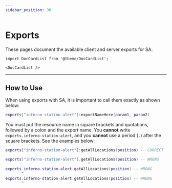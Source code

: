 ```yaml
---
sidebar_position: 30
---
```


# Exports

These pages document the available client and server exports for SA.

```mdx-code-block
import DocCardList from '@theme/DocCardList';

<DocCardList />
```
***
## How to Use

When using exports with SA, it is important to call them exactly as shown below:

```lua
exports["inferno-station-alert"]:exportNameHere(param1, param2)
```

You must put the resource name in square brackets and quotations, followed by a colon and the export name.
You **cannot** write `exports.inferno-station-alert`, and you **cannot** use a period (`.`) after the square brackets.
See the examples below:

```lua
exports["inferno-station-alert"]:getAllLocations(position) -- CORRECT

exports["inferno-station-alert"].getAllLocations(position) -- WRONG
                                    ^
exports.inferno-station-alert:getAllLocations(position) -- WRONG
       ^
exports.inferno-station-alert.getAllLocations(position) -- WRONG
       ^                         ^
```
